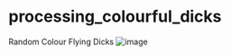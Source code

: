 # processing_colourful_dicks
Random Colour Flying Dicks
![image](https://user-images.githubusercontent.com/47213793/102690206-e2654980-4214-11eb-8f08-77999a7d05be.png)
